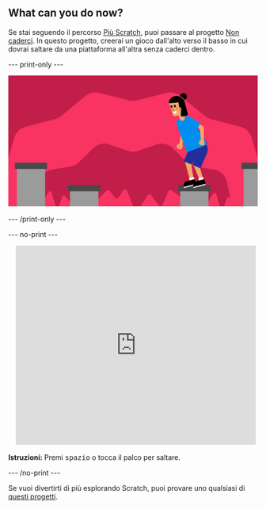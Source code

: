 ## What can you do now?

Se stai seguendo il percorso [Più Scratch](https://projects.raspberrypi.org/en/raspberrypi/more-scratch), puoi passare al progetto [Non caderci](https://projects.raspberrypi.org/en/projects/dont-fall-in). In questo progetto, creerai un gioco dall'alto verso il basso in cui dovrai saltare da una piattaforma all'altra senza caderci dentro.

--- print-only ---

![Progetto Non caderci](images/dont-fall-in-project.png)

--- /print-only ---

--- no-print ---

<div class="scratch-preview" style="margin-left: 15px;">
  <iframe allowtransparency="true" width="485" height="402" src="https://scratch.mit.edu/projects/embed/525202210/?autostart=false" frameborder="0"></iframe>
</div>

**Istruzioni:** Premi <kbd>spazio</kbd> o tocca il palco per saltare.

--- /no-print ---

Se vuoi divertirti di più esplorando Scratch, puoi provare uno qualsiasi di [questi progetti](https://projects.raspberrypi.org/en/projects?software%5B%5D=scratch&curriculum%5B%5D=%201).
